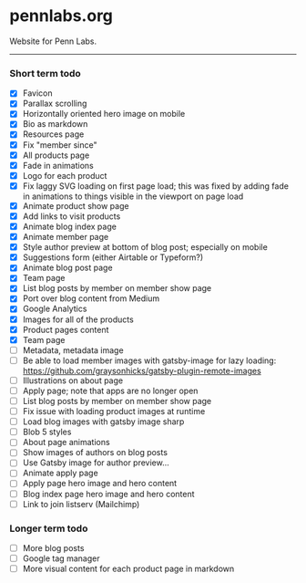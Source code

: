 # pennlabs.org

Website for Penn Labs.

---

### Short term todo

- [x] Favicon
- [x] Parallax scrolling
- [x] Horizontally oriented hero image on mobile
- [x] Bio as markdown
- [x] Resources page
- [x] Fix "member since"
- [x] All products page
- [x] Fade in animations
- [x] Logo for each product
- [x] Fix laggy SVG loading on first page load; this was fixed by adding fade in animations to things visible in the viewport on page load
- [x] Animate product show page
- [x] Add links to visit products
- [x] Animate blog index page
- [x] Animate member page
- [x] Style author preview at bottom of blog post; especially on mobile
- [x] Suggestions form (either Airtable or Typeform?)
- [x] Animate blog post page
- [x] Team page
- [x] List blog posts by member on member show page
- [x] Port over blog content from Medium
- [x] Google Analytics
- [x] Images for all of the products
- [x] Product pages content
- [x] Team page
- [ ] Metadata, metadata image
- [ ] Be able to load member images with gatsby-image for lazy loading: https://github.com/graysonhicks/gatsby-plugin-remote-images
- [ ] Illustrations on about page
- [ ] Apply page; note that apps are no longer open
- [ ] List blog posts by member on member show page
- [ ] Fix issue with loading product images at runtime
- [ ] Load blog images with gatsby image sharp
- [ ] Blob 5 styles
- [ ] About page animations
- [ ] Show images of authors on blog posts
- [ ] Use Gatsby image for author preview...
- [ ] Animate apply page
- [ ] Apply page hero image and hero content
- [ ] Blog index page hero image and hero content
- [ ] Link to join listserv (Mailchimp)

### Longer term todo

- [ ] More blog posts
- [ ] Google tag manager
- [ ] More visual content for each product page in markdown

